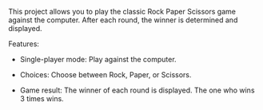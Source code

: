This project allows you to play the classic Rock Paper Scissors game against the computer. After each round, the winner is determined and displayed.

Features:

  - Single-player mode: Play against the computer.
  
  - Choices: Choose between Rock, Paper, or Scissors.

  - Game result: The winner of each round is displayed. The one who wins 3 times wins.

